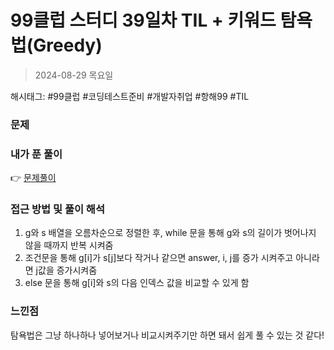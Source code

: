 # 99클럽 스터디 39일차 TIL + 키워드 탐욕법(Greedy)
> 2024-08-29 목요일

해시태그: #99클럽 #코딩테스트준비 #개발자취업 #항해99 #TIL

### 문제

### 내가 푼 풀이
👉 [문제풀이](https://github.com/subbangE/codingTest-study/blob/master/src/day_39/greedy5.java)

### 접근 방법 및 풀이 해석
1. g와 s 배열을 오름차순으로 정렬한 후, while 문을 통해 g와 s의 길이가 벗어나지 않을 때까지 반복 시켜줌
2. 조건문을 통해 g[i]가 s[j]보다 작거나 같으면 answer, i, j를 증가 시켜주고 아니라면 j값을 증가시켜줌
3. else 문을 통해 g[i]와 s의 다음 인덱스 값을 비교할 수 있게 함

### 느낀점
탐욕법은 그냥 하나하나 넣어보거나 비교시켜주기만 하면 돼서 쉽게 풀 수 있는 것 같다!